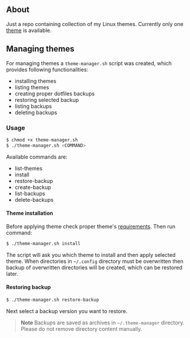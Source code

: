 ## About

Just a repo containing collection of my Linux themes. 
Currently only one [theme](themes/my-first-theme/README.md) is available. 


## Managing themes

For managing themes a `theme-manager.sh` script was created, which provides following functionalities:
- installing themes
- listing themes
- creating proper dotfiles backups
- restoring selected backup
- listing backups
- deleting backups

### Usage


```sh
$ chmod +x theme-manager.sh
$ ./theme-manager.sh <COMMAND>
```

Available commands are: 
- list-themes
- install
- restore-backup
- create-backup
- list-backups
- delete-backups

#### Theme installation

Before applying theme check proper theme's [requirements](themes/my-first-theme/README.md#requirements). Then run command:

```sh
$ ./theme-manager.sh install
```

The script will ask you which theme to install and then apply selected theme. 
When directories in `~/.config` directory must be overwritten then backup of overwritten directories will be created, which can be restored later.

#### Restoring backup

```sh
$ ./theme-manager.sh restore-backup
```

Next select a backup version you want to restore.


> **Note**
> Backups are saved as archives in `~/.theme-manager` directory. Please do not remove directory content manually.

